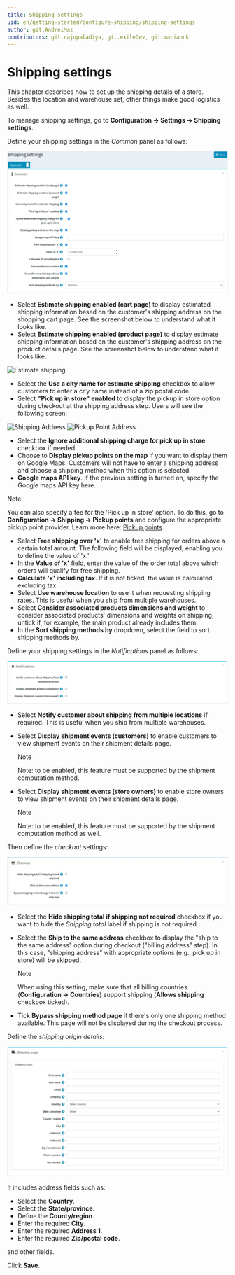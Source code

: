 ```yaml
---
title: Shipping settings
uid: en/getting-started/configure-shipping/shipping-settings
author: git.AndreiMaz
contributors: git.rajupaladiya, git.exileDev, git.mariannk
---
```


# Shipping settings

This chapter describes how to set up the shipping details of a store. Besides the location and warehouse set, other things make good logistics as well.

To manage shipping settings, go to **Configuration → Settings → Shipping settings**.

Define your shipping settings in the *Common* panel as follows:

![Shipping Settings](_static/shipping-settings/shipping-settings-common.jpg)

* Select **Estimate shipping enabled (cart page)** to display estimated shipping information based on the customer's shipping address on the shopping cart page. See the screenshot below to understand what it looks like.
* Select **Estimate shipping enabled (product page)** to display estimate shipping information based on the customer's shipping address on the product details page. See the screenshot below to understand what it looks like.

![Estimate shipping](_static/shipping-settings/estimate-shipping.png)

* Select the **Use a city name for estimate shipping** checkbox to allow customers to enter a city name instead of a zip postal code.
* Select **"Pick up in store" enabled** to display the pickup in store option during checkout at the shipping address step. Users will see the following screen:

![Shipping Address](_static/shipping-settings/shipping-address.png) ![Pickup Point Address](_static/shipping-settings/Pickup-Point-address.png)

* Select the **Ignore additional shipping charge for pick up in store** checkbox if needed.
* Choose to **Display pickup points on the map** if you want to display them on Google Maps. Customers will not have to enter a shipping address and choose a shipping method when this option is selected.
* **Google maps API key**. If the previous setting is turned on, specify the Google maps API key here.

> [!Note]
>
> You can also specify a fee for the 'Pick up in store' option. To do this, go to **Configuration → Shipping → Pickup points** and configure the appropriate pickup point provider. Learn more here: [Pickup points](xref:en/getting-started/configure-shipping/advanced-configuration/pickup-points).

* Select **Free shipping over 'x'** to enable free shipping for orders above a certain total amount. The following field will be displayed, enabling you to define the value of 'x.'
* In the **Value of 'x'** field, enter the value of the order total above which orders will qualify for free shipping.
* **Calculate 'x' including tax**. If it is not ticked, the value is calculated excluding tax.
* Select **Use warehouse location** to use it when requesting shipping rates. This is useful when you ship from multiple warehouses.
* Select **Consider associated products dimensions and weight** to consider associated products' dimensions and weights on shipping; untick if, for example, the main product already includes them.
* In the **Sort shipping methods by** dropdown, select the field to sort shipping methods by.

Define your shipping settings in the *Notifications* panel as follows:

![Shipping Settings notifications](_static/shipping-settings/shipping-settings-notifications.jpg)

* Select **Notify customer about shipping from multiple locations** if required. This is useful when you ship from multiple warehouses.
* Select **Display shipment events (customers)** to enable customers to view shipment events on their shipment details page.

    > [!NOTE]
    >
    >   Note: to be enabled, this feature must be supported by the shipment computation method.

* Select **Display shipment events (store owners)** to enable store owners to view shipment events on their shipment details page.
    > [!NOTE]
    >
    >   Note: to be enabled, this feature must be supported by the shipment computation method as well.

Then define the *checkout* settings:

![Shipping Settings checkout](_static/shipping-settings/shipping-settings-checkout.jpg)

* Select the **Hide shipping total if shipping not required** checkbox if you want to hide the *Shipping total* label if shipping is not required.
* Select the **Ship to the same address** checkbox to display the "ship to the same address" option during checkout ("billing address" step). In this case, "shipping address" with appropriate options (e.g., pick up in store) will be skipped.

    > [!NOTE]
    >
    > When using this setting, make sure that all billing countries (**Configuration → Countries**) support shipping (**Allows shipping** checkbox ticked).

* Tick **Bypass shipping method page** if there's only one shipping method available. This page will not be displayed during the checkout process.

Define the *shipping origin details*:

![Shipping Settings origin](_static/shipping-settings/shipping-settings-origin.jpg)

It includes address fields such as:

* Select the **Country**.
* Select the **State/province**.
* Define the **County/region**.
* Enter the required **City**.
* Enter the required **Address 1**.
* Enter the required **Zip/postal code**.

and other fields.

Click **Save**.
